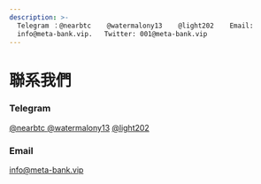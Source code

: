 ```yaml
---
description: >-
  Telegram ：@nearbtc    @watermalony13    @light202    Email:
  info@meta-bank.vip.   Twitter: 001@meta-bank.vip
---
```


# 聯系我們

### Telegram

[@nearbtc  ](https://t.me/nearbtc) [@watermalony13](https://t.me/watermalony13)   [@light202](https://t.me/light202)

### Email

info@meta-bank.vip

